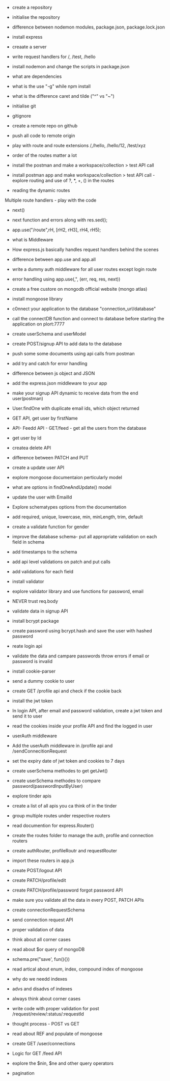 - create a repository
- initialise the repository
- difference between nodemon modules, package.json, package.lock.json
- install express
- creaate a server
- write request handlers for /, /test, /hello
- install nodemon and change the scripts in package.json
- what are dependencies
- what is the use "-g" while npm install
- what is the difference caret and tilde ("^" vs "~")

- initialise git
- gitignore
- create a remote repo on github
- push all code to remote origin
- play with route and route extensions /,/hello, /hello/12, /test/xyz
- order of the routes matter a lot
- install the postman and make a workspace/collection > test API call
- install postman app and make workspace/collection > test API call
-explore routing and use of ?, *, +, () in the routes
- reading the dynamic routes 

Multiple route handlers - play with the code
- next()
- next function and errors along with res.sed();
- app.use("/route",rH, [rH2, rH3], rH4, rH5);
- what is Middleware
- How express.js basically handles request handlers behind the scenes 
- difference between app.use and app.all
- write a dummy auth middleware for all user routes except login route
- error handling using app.use(,", (err, req, res, next))

- create a free custore on mongodb official website (mongo atlas)
- install mongoose library
- c0nnect your application to the database "connection_url/database"
- call the connectDB function and connect to database before starting the application on plort:7777
- create userSchema and userModel
- create POST/signup API to add data to the database
- push some some documents using api calls from postman
- add try and catch for error handling

- difference between js object and JSON
- add the express.json middleware to your app
- make your signup API dynamic to receive data from the end user(postman)
- User.findOne with duplicate email ids, which object returned
- GET API, get user by firstName
- API- Feedd API - GET/feed - get all the users from the database
- get user by Id
- createa delete API
- difference between PATCH and PUT
- create a update user API
- explore mongoose documentaion perticularly model
- what are options in findOneAndUpdate() model
- update the user with EmailId

- Explore schematypes options from the documentation
- add required, unique, lowercase, min, minLength, trim, default
- create a validate function for gender
- improve the database schema- put all appropriate validation 
on each field in schema
- add timestamps to the schema
- add api level validations on patch and put calls
- add validations for each field
- install validator
- explore validator library and use functions for password, email
- NEVER trust req.body

- validate data in signup API
- install bcrypt package 
- create password using bcrypt.hash and save the user with hashed password
- reate login api
- validate the data and campare passwords throw errors if email or password is invalid

- install cookie-parser
- send a dummy cookie to user
- create GET /profile api and check if the cookie back
- install the jwt token
- In login API, after email and password validation, create a jwt token and send it to user
- read the cookies inside your profile API and find the logged in user
- userAuth middleware
- Add the userAuth middleware in /profile api and /sendConnecitionRequest
- set the expiry date of jwt token and cookies to 7 days
- create userSchema methodes to get getJwt()
- create userSchema methodes to compare password(passwordInputByUser)

- explore tinder apis
- create a list of all apis you ca think of in the tinder
- group multiple routes under respective routers
- read documention for express.Router()
- create the routes folder to manage the auth, profile and connection routers
- create authRouter, profileRoutr and requestRouter
- import these routers in app.js
- create POST/logout API
- create PATCH/profile/edit
- create PATCH/profile/password  forgot password API
- make sure you validate all the data in every POST, PATCH APIs

- create connectionRequestSchema
- send connection request API
- proper validation of data
- think about all corner cases
- read about $or query of mongoDB
- schema.pre("save', fun(){})
- read artical about enum, index, compound index of mongoose
- why do we needd indexes
- advs and disadvs of indexes
- always think about corner cases

- write code with proper validation for post /request/review/:status/:requestId
- thought process - POST vs GET
- read about REF and populate of mongoose
- create GET /user/connections

- Logic for GET /feed API
- explore the $nin, $ne and other query operators
- pagination 